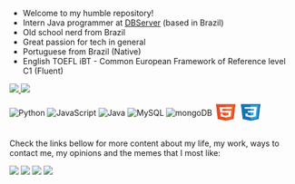  - Welcome to my humble repository!
 - Intern Java programmer at <a href="https://db.tec.br/" target="_blank">DBServer</a> (based in Brazil)
 - Old school nerd from Brazil 
 - Great passion for tech in general
 - Portuguese from Brazil (Native)
 - English TOEFL iBT - Common European Framework of Reference level C1 (Fluent)

 <div>
  <a href="https://github.com/skan90">
  <img height="180em" src="https://github-readme-stats.vercel.app/api?username=Skan90&show_icons=true&theme=tokyonight&include_all_commits=true&count_private=true"/>
  <img height="180em" src="https://github-readme-stats.vercel.app/api/top-langs/?username=skan90&layout=compact&langs_count=6&theme=tokyonight"/>
  </a>
</div>
<div style="display: inline_block"><br>
  
  <img align="center" alt="Python" height="30" width="40" src="https://cdn.jsdelivr.net/gh/devicons/devicon/icons/python/python-original-wordmark.svg">
  <img align="center" alt="JavaScript" height="30" width="40" src="https://cdn.jsdelivr.net/gh/devicons/devicon/icons/javascript/javascript-original.svg">
  <img align="center" alt="Java" height="30" width="40" src="https://cdn.jsdelivr.net/gh/devicons/devicon/icons/java/java-original-wordmark.svg">
  <img align="center" alt="MySQL" height="30" width="40" src="https://cdn.jsdelivr.net/gh/devicons/devicon/icons/mysql/mysql-original-wordmark.svg">
  <img align="center" alt="mongoDB" height="30" width="40" src="https://cdn.jsdelivr.net/gh/devicons/devicon/icons/mongodb/mongodb-original-wordmark.svg">
  <img align="center" alt="HTML" height="30" width="40" src="https://raw.githubusercontent.com/devicons/devicon/master/icons/html5/html5-original.svg">
  <img align="center" alt="CSS" height="30" width="40" src="https://raw.githubusercontent.com/devicons/devicon/master/icons/css3/css3-original.svg">
</div>
  <br>
 
 Check the links bellow for more content about my life, my work, ways to contact me, my opinions and the memes that I most like:
 
<div> 
   <a href="https://instagram.com/skan90" target="_blank"><img src="https://img.shields.io/badge/-Instagram-%23E4405F?style=for-the-badge&logo=instagram&logoColor=white" target="_blank"></a>
  <a href = "mailto:rafasilva.9021@gmail.com"><img src="https://img.shields.io/badge/-Gmail-%23333?style=for-the-badge&logo=gmail&logoColor=white" target="_blank"></a>
  <a href="https://www.linkedin.com/in/skan90/" target="_blank"><img src="https://img.shields.io/badge/-LinkedIn-%230077B5?style=for-the-badge&logo=linkedin&logoColor=white" target="_blank"></a>
 <a href="https://www.beecrowd.com.br/judge/pt/profile/28449" target="_blank"><img src="https://i.imgur.com/1JBXKRO.png" target="_blank"></a> 
 
 
</div>
